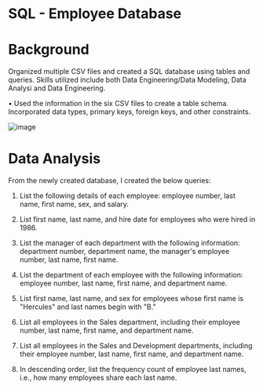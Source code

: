 # SQL - Employee Database

# Background

Organized multiple CSV files and created a SQL database using tables and queries. Skills utilized include both Data Engineering/Data Modeling, Data Analysi and
Data Engineering.

•	Used the information in the six CSV files to create a table schema. Incorporated data types, primary keys, foreign keys, and other constraints.

![image](https://user-images.githubusercontent.com/87212158/148707976-933ba13d-bc0f-4ba5-817f-7cd4daa4369f.png)

# Data Analysis

From the newly created database, I created the below queries:

1.	List the following details of each employee: employee number, last name, first name, sex, and salary.
	
2.	List first name, last name, and hire date for employees who were hired in 1986.
	
3.	List the manager of each department with the following information: department number, department name, the manager's employee number, last name, first name.
	
4.	List the department of each employee with the following information: employee number, last name, first name, and department name.
	
5.	List first name, last name, and sex for employees whose first name is "Hercules" and last names begin with "B."

6.	List all employees in the Sales department, including their employee number, last name, first name, and department name.
	
7.	List all employees in the Sales and Development departments, including their employee number, last name, first name, and department name.

8.	In descending order, list the frequency count of employee last names, i.e., how many employees share each last name.

